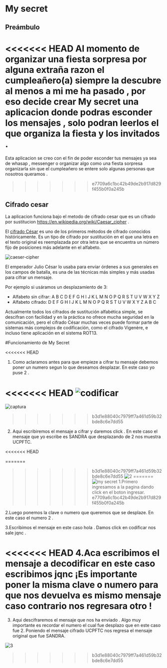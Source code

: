 # My secret 

## Preámbulo

<<<<<<< HEAD
Al momento de organizar una fiesta sorpresa por alguna extraña razon el cumpleañero(a) siempre la descubre al menos a mi me ha pasado , por eso decide crear My secret una aplicacion  donde podras esconder los mensajes , solo podran leerlos el que organiza la fiesta y los invitados .
=======
Esta aplicacion se creo con el fin de poder esconder tus mensajes ya sea de whasap , messenger o organizar algo como una fiesta sorpresa organizarla sin que el cumpleañero se entere solo algunas personas que nosotros queramos . 
>>>>>>> e7709a6c1bc42b49de2b917d829f455b0f0a245b

## Cifrado cesar

La aplicacion funciona bajo el metodo de cifrado cesar que es un cifrado por sustitucion https://en.wikipedia.org/wiki/Caesar_cipher .

El [cifrado César](https://en.wikipedia.org/wiki/Caesar_cipher) es uno de los
primeros métodos de cifrado conocidos históricamente. Es un tipo de cifrado por
sustitución en el que una letra en el texto original es reemplazada por otra
letra que se encuentra un número fijo de posiciones más adelante en el alfabeto.

![caeser-cipher](https://upload.wikimedia.org/wikipedia/commons/thumb/2/2b/Caesar3.svg/2000px-Caesar3.svg.png)

El emperador Julio César lo usaba para enviar órdenes a sus generales en los
campos de batalla, es una de las técnicas más simples y más usadas para cifrar
un mensaje.

Por ejemplo si usáramos un desplazamiento de 3:

* Alfabeto sin cifrar: A B C D E F G H I J K L M N O P Q R S T U V W X Y Z
* Alfabeto cifrado: D E F G H I J K L M N O P Q R S T U V W X Y Z A B C

Actualmente todos los cifrados de sustitución alfabética simple, se descifran
con facilidad y en la práctica no ofrece mucha seguridad en la comunicación,
pero el cifrado César muchas veces puede formar parte de sistemas más complejos
de codificación, como el cifrado Vigenère, e incluso tiene aplicación en el
sistema ROT13.

#Funcionamiento de My Secret

<<<<<<< HEAD
1. Como aclaramos antes para que empieze a cifrar tu mensaje debemos poner un numero segun lo que deseamos desplazar.
En este caso yo puse 2 .

<<<<<<< HEAD
![codificar](https://user-images.githubusercontent.com/34012605/40936790-1bf1a846-6802-11e8-8028-1ae0b51866b1.gif)
=======
![captura](https://user-images.githubusercontent.com/34012605/40564149-374b353a-602d-11e8-83d5-17be26850773.PNG)
>>>>>>> b3d1e88040c7979ff7a461d59b32bde8c6e7dd55

2. Aqui escribiremos el mensaje a cifrar y daremos click .
En este caso el mensaje que yo escribe es SANDRA que desplazando de 2 nos muestra UCPFTC.

<<<<<<< HEAD

=======
>>>>>>> b3d1e88040c7979ff7a461d59b32bde8c6e7dd55
![2](https://user-images.githubusercontent.com/34012605/40564750-84f0c078-602f-11e8-81ca-c47a24368750.PNG)
=======
![my secret](https://user-images.githubusercontent.com/34012605/40936971-c6d24176-6802-11e8-8629-cea0ca026f0c.gif)
1.Primero ingresamos a la pagina dando click en el boton ingresar.
>>>>>>> e7709a6c1bc42b49de2b917d829f455b0f0a245b

2.Luego ponemos la clave o numero que queremos que se desplaze. En este caso el numero 2 .

3.Escribimos el mensaje en este caso hola . Damos click en codificar nos sale jqnc .

<<<<<<< HEAD
4.Aca escribimos el mensaje a  decodificar en este caso escribimos jqnc  ¡Es importante poner la misma clave o numero para que nos devuelva es mismo mensaje caso contrario nos regresara otro !
=======
3. Aqui descifraremos el mensaje que nos ha enviado .
Algo muy importante es recordar el numero el cual fue desplazo que en este caso  fue 2.
Poniendo el mensaje cifrado UCPFTC nos regresa el mensaje original que fue SANDRA.

![3](https://user-images.githubusercontent.com/34012605/40564890-180a6d1e-6030-11e8-8497-d5f876a3112b.PNG)
>>>>>>> b3d1e88040c7979ff7a461d59b32bde8c6e7dd55

